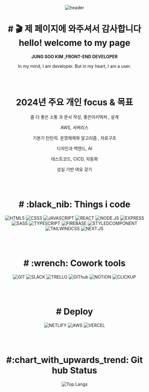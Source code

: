 
<div align="center">

 
 ![header](https://capsule-render.vercel.app/api?type=waving&color=auto&height=200&section=header&text=MAGHC&fontSize=90)
 
 
<h1># 🎬 제 페이지에 와주셔서 감사합니다 <br>hello! welcome to my page </h1>
<b> JUNG SOO KIM ,FRONT-END DEVELOPER</b>
<p > In my mind, I am developer. But in my heart, I am a user.</p>


<br>
<br>



<h1> 2024년 주요 개인 focus & 목표  </h1>

<p> 좀 더 좋은 소통 과 문서 작성, 좋은아키텍쳐 , 설계</p>
<p> AWS, 서버리스 </p>
<p> 기본기 탄탄히. 운영체제와 알고리즘 , 자료구조  </p>
<p> 디자인과 백엔드, AI </p>
<p> 테스트코드, CICD,  자동화  </p>
<p> 성실 기반 여유 갖기  </p>


<br>
<br>

 

 
<h1># :black_nib: Things i code </h1>


![HTML5](https://img.shields.io/badge/-html5-blue?style=plastic=?style=for-the-badge&logo=html5)
![CSS3](https://img.shields.io/badge/-css3-blue?style=plastic=?style=for-the-badge&logo=css3)
![JAVASCRIPT](https://img.shields.io/badge/-javascript-blue?style=plastic=?style=for-the-badge&logo=javascript)
![REACT](https://img.shields.io/badge/-react-blue?style=plastic=?style=for-the-badge&logo=react)
![NODE.JS](https://img.shields.io/badge/-node.js-green?style=plastic=?style=for-the-badge&logo=Node.js)
![EXPRESS](https://img.shields.io/badge/-express-green?style=plastic=?style=for-the-badge&logo=express)
![SASS](https://img.shields.io/badge/-sass-green?style=plastic=?style=for-the-badge&logo=sass)
![TYPESCRIPT](https://img.shields.io/badge/-typescript-green?style=plastic=?style=for-the-badge&logo=typescript)
![FIREBASE](https://img.shields.io/badge/-firebase-black?style=plastic=?style=for-the-badge&logo=firebase)
![STYLEDCOMPONENT](https://img.shields.io/badge/-styledcomponents-black?style=plastic=?style=for-the-badge&logo=styled-components)
  ![TAILWINDCSS](https://img.shields.io/badge/-tailwindcss-black?style=plastic=?style=for-the-badge&logo=tailwindcss)
 ![NEXT.JS](https://img.shields.io/badge/-nextjs-black?style=plastic=?style=for-the-badge&logo=next.js)

<br>
<br>


<h1># :wrench: Cowork tools </h1>


![GIT](https://img.shields.io/badge/-git-black?style=plastic=?style=for-the-badge&logo=git)
![SLACK](https://img.shields.io/badge/-slack-black?style=plastic=?style=for-the-badge&logo=slack)
![TRELLO](https://img.shields.io/badge/-trello-black?style=plastic=?style=for-the-badge&logo=trello)
![GIThub](https://img.shields.io/badge/-github-black?style=plastic=?style=for-the-badge&logo=github)
![NOTION](https://img.shields.io/badge/-notion-black?style=plastic=?style=for-the-badge&logo=notion)
![CLICKUP](https://img.shields.io/badge/-clickUp-black?style=plastic=?style=for-the-badge&logo=clickup)

<br>
<br>


<h1># Deploy </h1>

![NETLIFY](https://img.shields.io/badge/-netlify-black?style=plastic=?style=for-the-badge&logo=netlify)
![AWS](https://img.shields.io/badge/-aws-black?style=plastic=?style=for-the-badge&logo=amazon-aws)
![VERCEL](https://img.shields.io/badge/-vercel-black?style=plastic=?style=for-the-badge&logo=vercel)


<br>
<br>



<h1> #:chart_with_upwards_trend: Git hub Status </h1>

![Top Langs](https://github-readme-stats.vercel.app/api/top-langs/?username=MAGHC&layout=compact&theme=tokyonight)

 
 
 


</div>
